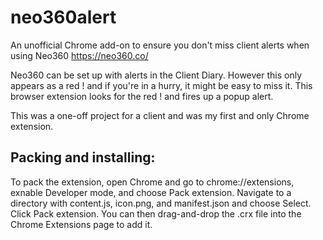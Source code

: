 # neo360alert
An unofficial Chrome add-on to ensure you don't miss client alerts when using Neo360 https://neo360.co/

Neo360 can be set up with alerts in the Client Diary. However this only appears as a red ! and if you're in a hurry, it might be easy to miss it.  This browser extension looks for the red ! and fires up a popup alert.

This was a one-off project for a client and was my first and only Chrome extension.  

## Packing and installing:

To pack the extension, open Chrome and go to chrome://extensions, exnable Developer mode, and choose Pack extension.
Navigate to a directory with content.js, icon.png, and manifest.json and choose Select.
Click Pack extension.
You can then drag-and-drop the .crx file into the Chrome Extensions page to add it.
